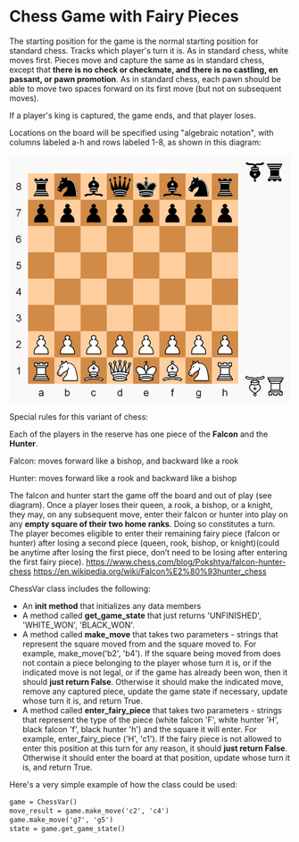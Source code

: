 # Chess Game with Fairy Pieces

The starting position for the game is the normal starting position for standard chess. Tracks which player's turn it is. As in standard chess, white moves first. Pieces move and capture the same as in standard chess, except that **there is no check or checkmate, and there is no castling, en passant, or pawn promotion**. As in standard chess, each pawn should be able to move two spaces forward on its first move (but not on subsequent moves). 

If a player's king is captured, the game ends, and that player loses. 

Locations on the board will be specified using "algebraic notation", with columns labeled a-h and rows labeled 1-8, as shown in this diagram:

![board](board.png "starting position for game")

Special rules for this variant of chess:

Each of the players in the reserve has one piece of the **Falcon** and the **Hunter**.

Falcon: moves forward like a bishop, and backward like a rook

Hunter: moves forward like a rook and backward like a bishop

The falcon and hunter start the game off the board and out of play (see diagram). Once a player loses their queen, a rook, a bishop, or a knight, they may, on any subsequent move, enter their falcon or hunter into play on any **empty square of their two home ranks**. Doing so constitutes a turn. The player becomes eligible to enter their remaining fairy piece (falcon or hunter) after losing a second piece (queen, rook, bishop, or knight)(could be anytime after losing the first piece, don’t need to be losing after entering the first fairy piece). https://www.chess.com/blog/Pokshtya/falcon-hunter-chess
https://en.wikipedia.org/wiki/Falcon%E2%80%93hunter_chess

ChessVar class includes the following:
* An **init method** that initializes any data members
* A method called **get_game_state** that just returns 'UNFINISHED', 'WHITE_WON', 'BLACK_WON'. 
* A method called **make_move** that takes two parameters - strings that represent the square moved from and the square moved to.  For example, make_move('b2', 'b4').  If the square being moved from does not contain a piece belonging to the player whose turn it is, or if the indicated move is not legal, or if the game has already been won, then it should **just return False**.  Otherwise it should make the indicated move, remove any captured piece, update the game state if necessary, update whose turn it is, and return True.
* A method called **enter_fairy_piece** that takes two parameters - strings that represent the type of the piece (white falcon 'F', white hunter 'H', black falcon 'f', black hunter 'h') and the square it will enter. For example, enter_fairy_piece ('H', 'c1'). If the fairy piece is not allowed to enter this position at this turn for any reason, it should **just return False**.  Otherwise it should enter the board at that position, update whose turn it is, and return True.

Here's a very simple example of how the class could be used:
```
game = ChessVar()
move_result = game.make_move('c2', 'c4')
game.make_move('g7', 'g5')
state = game.get_game_state()
```
